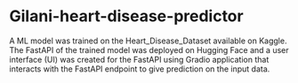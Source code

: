 # Gilani-heart-disease-predictor
A ML model was trained on the Heart_Disease_Dataset available on Kaggle. The FastAPI of the trained model was deployed on Hugging Face and  a user interface (UI) was created for the FastAPI using Gradio application that interacts with the FastAPI endpoint to give prediction on the input data.
